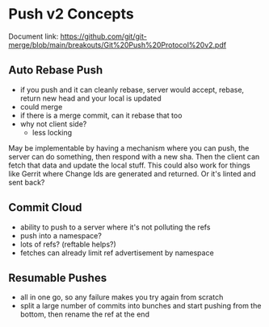 # Push v2 Concepts

Document link: https://github.com/git/git-merge/blob/main/breakouts/Git%20Push%20Protocol%20v2.pdf

## Auto Rebase Push

- if you push and it can cleanly rebase, server would accept, rebase, return new head and your local is updated
- could merge
- if there is a merge commit, can it rebase that too
- why not client side?
  - less locking

May be implementable by having a mechanism where you can push, the server can do something, then respond with a new sha. Then the client can fetch that data and update the local stuff. This could also work for things like Gerrit where Change Ids are generated and returned. Or it's linted and sent back?

## Commit Cloud

- ability to push to a server where it's not polluting the refs
- push into a namespace?
- lots of refs? (reftable helps?)
- fetches can already limit ref advertisement by namespace

## Resumable Pushes

- all in one go, so any failure makes you try again from scratch
- split a large number of commits into bunches and start pushing from the bottom, then rename the ref at the end
